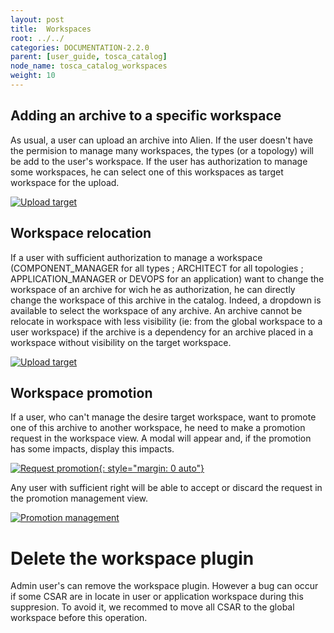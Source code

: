 ```yaml
---
layout: post
title:  Workspaces
root: ../../
categories: DOCUMENTATION-2.2.0
parent: [user_guide, tosca_catalog]
node_name: tosca_catalog_workspaces
weight: 10
---
```


## Adding an archive to a specific workspace

As usual, a user can upload an archive into Alien. If the user doesn't have the permision to manage many workspaces, the types (or a topology) will be add to the user's workspace.
If the user has authorization to manage some workspaces, he can select one of this workspaces as target workspace for the upload.

[![Upload target](../../images/2.2.0/user_guide/catalog/workspace/workspace-target-upload.png)](../../images/2.2.0/user_guide/catalog/workspace/workspace-target-upload.png)

## Workspace relocation

If a user with sufficient authorization to manage a workspace (COMPONENT_MANAGER for all types ; ARCHITECT for all topologies ; APPLICATION_MANAGER or DEVOPS for an application) want to change the workspace of an archive for wich he as authorization, he can directly change the workspace of this archive in the catalog. Indeed, a dropdown is available to select the workspace of any archive. An archive cannot be relocate in workspace with less visibility (ie: from the global workspace to a user workspace) if the archive is a dependency for an archive placed in a workspace without visibility on the target workspace.

[![Upload target](../../images/2.2.0/user_guide/catalog/workspace/workspace-csar-view.png)](../../images/2.2.0/user_guide/catalog/workspace/workspace-csar-view.png)

## Workspace promotion

If a user, who can't manage the desire target workspace, want to promote one of this archive to another workspace, he need to make a promotion request in the workspace view. A modal will appear and, if the promotion has some impacts, display this impacts.

[![Request promotion](../../images/2.2.0/user_guide/catalog/workspace/request-promotion.png){: style="margin: 0 auto"}](../../images/2.2.0/user_guide/catalog/workspace/request-promotion.png)

Any user with sufficient right will be able to accept or discard the request in the promotion management view.

[![Promotion management](../../images/2.2.0/user_guide/catalog/workspace/promotion-management.png)](../../images/2.2.0/user_guide/catalog/workspace/promotion-management.png)


# Delete the workspace plugin

Admin user's can remove the workspace plugin. However a bug can occur if some CSAR are in locate in user or application workspace during this suppresion. To avoid it, we recommed to move all CSAR to the global workspace before this operation.
